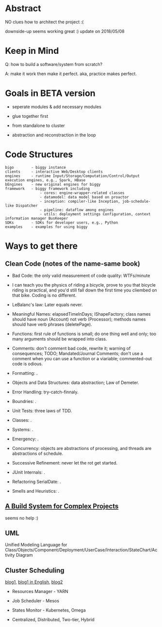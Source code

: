# Abstract

NO clues how to architect the project :(

downside-up seems working great :) update on 2018/05/08

# Keep in Mind

Q: how to build a software/system from scratch?

A: make it work then make it perfect. aka, practice makes perfect.

# Goals in BETA version

* seperate modules & add necessary modules

* glue together first

* from standalone to cluster

* abstraction and reconstraction in the loop

# Code Structures
	bigo		- biggy instance
	clients		- interactive Web/Desktop clients
	engines		- runtime Input/Storage/Computation/Control/Output execution engines, e.g., Spark, HBase
	bEngines	- new original engines for biggy
	framework	- biggy framework including
					- cores: engine-wrapper-related classes 
					- datamodel: data model based on proactor
					- inception: compiler-like Inception, job-schedule-like Dispatcher 
					- pipeline: dataflow among engines
					- utils: deployment settings Configuration, context information manager BusKeeper
	SDKs		- SDKs for developer users, e.g., Python
	examples	- examples for using biggy

# Ways to get there

## Clean Code (notes of the name-same book)

* Bad Code: the only valid measurement of code quality: WTFs/minute

* I can teach you the physics of riding a bicycle, prove to you that bicycle riding is practical, and you'd still fall down the first time you cliembed on that bike. Coding is no different.

* LeBalanc's law: Later equals never.

* Meaningful Names: elapsedTimeInDays; IShapeFactory; class names should have noun (Account) not verb (Processor); methods names should have verb phrases (deletePage).

* Functions: first rule of functions is small; do one thing well and only; too many arguments should be wrapped into class.

* Comments: don't comment bad code, rewrite it; warning of consequences; TODO; Mandated/Journal Comments; don't use a comment when you can use a function or a viariable; commented-out code is odious.

* Formatting: .

* Objects and Data Structures: data abstraction; Law of Demeter.

* Error Handling: try-catch-finnaly.

* Boundries: .

* Unit Tests: three laws of TDD.

* Classes: .

* Systems: .

* Emergency: .

* Concurrency: objects are abstractions of processing, and threads are abstractions of schedule.

* Successive Refinement: never let the rot get started.

* JUnit Internals: .

* Refactoring SerialDate: .

* Smells and Heuristics: .

## [A Build System for Complex Projects](http://www.drdobbs.com/tools/a-build-system-for-complex-projects-part/218400678)
seems no help :)

## UML
Unified Modeling Language for Class/Objects/Component/Deployment/UserCase/Interaction/StateChart/Activity Diagram

## Cluster Scheduling
[blog1](https://zhuanlan.zhihu.com/p/34492335), [blog1 in  English](http://www.firmament.io/blog/scheduler-architectures.html),  [blog2](https://zhuanlan.zhihu.com/p/33823266)

* Resources Manager - YARN

* Job Scheduler - Mesos

* States Monitor - Kubernetes, Omega

* Centralized, Distributed, Two-tier, Hybrid